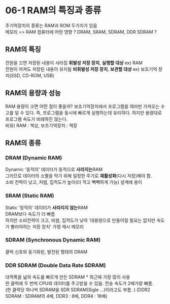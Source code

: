 # 06-1 RAM의 특징과 종류
주기억장치의 종류는 RAM과 ROM 두가지가 있음   
메모리 => RAM 컴퓨터에 어떤 영향 ?
DRAM, SRAM, SDRAM, DDR SDRAM ?   


## RAM의 특징
전원을 끄면 저장된 내용이 사라짐 **휘발성 저장 장치**, **실행할 대상** ex) RAM   
전원이 꺼져도 저장된 내용이 유지됨 **비휘발성 저장 장치**, **보관할 대상** ex) 보조기억 장치(SSD, CD-ROM, USB)    


## RAM의 용량과 성능
RAM 용량이 크면 어떤 점이 좋을까?
보조기억장치에서 프로그램을 여러번 가져오는 수고를 덜 수 있다.
즉, 프로그램을 동시에 빠르게 실행하는데 유리하다. 하지만 용량대로 프로그램 속도가 비례하진 않는다.   
비유) RAM : 책상, 보조기억장치 : 책장

## RAM의 종류
### DRAM (Dynamic RAM)
Dynamic '동적의' 데이터가 동적으로 **사라지는**RAM   
그러므로 데이터의 소멸을 막기 위해 일정한 주기로 **재활성화**(다시 저장)해야 함.   
소비 전력이 낮고, 저렴, 집적도가 높아(더 작고 빽빽하게 가능) 설계에 용이 

### SRAM (Static RAM)
Static '정적의' 데이터가 **사라지지 않는**RAM   
DRAM보다 속도가 더 빠름   
하지만 소비전략이 크고, 비쌈, 집적도가 낮아 
'대용량으로 만들어질 필요는 없지만 속도가 빨라야하는 저장 장치' 가령 캐시 메모리    

### SDRAM (Synchronous Dynamic RAM)
클럭 신호와 동기화된, 발전된 형태의 DRAM   

### DDR SDRAM (Double Data Rate SDRAM)
대역폭을 넓혀 속도를 빠르게 만든 SDRAM * 최근에 가장 많이 사용     
한 클럭에 두 번씩 CPU와 데이터를 주고받을 수 있음. 전송 속도가 2배가량 빠름.    
(한 클럭당 하나씩 SDRAM을 SDR SDRAM(Sigle ...)이라고도 부름. )
(DDR2 SDRAM : SDRAM의 4배, DDR3 : 8배, DDR4 : 16배)   


